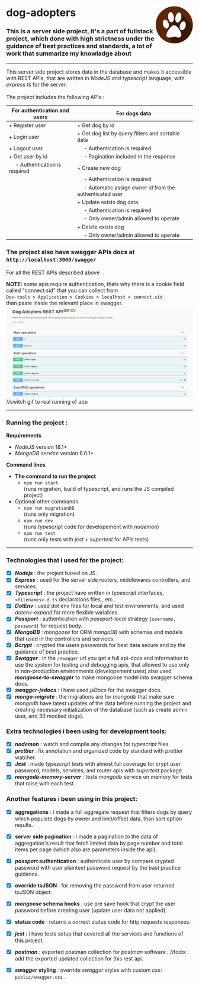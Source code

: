 # dog-adopters <img src="public/dog_feet_logo.png" width=100px height=100px align="right">

### This is a server side project, it's a part of fullstack project, which done with high strictness under the guidance of best practices and standards, a lot of work that summarize my knowladge about <br />

---

This server side project stores data in the database and makes it accessible with REST APIs, that are written in _NodeJS and typescript_ language, with _express ts_ for the server. <br /> <br />
The project includes the following APIs :

| For authentication and users  | For dogs data
| ----------------------------  | ----------------------------------------------------------------- |
| + Register user               | + Get dog by id                                                   |
| + Login user                  | + Get dog list by query filters and sortable data                 |
| + Logout user                 | &emsp; - Authentication is required                               | 
| + Get user by id              |  &emsp; - Pagination included in the response                     |
| &emsp; - Authentication is required | + Create new dog                                            |
|                               |  &emsp; - Authentication is required                              | 
|                               |  &emsp; - Automatic assign owner id from the authenticated user   |
|                               | + Update exists dog data                                          |
|                               | &emsp; - Authentication is required                               |
|                               | &emsp; - Only owner/admin allowed to operate                      |   
|                               | + Delete exists dog                                               |
|                               | &emsp; - Only owner/admin allowed to operate                      |


### The project also have swagger APIs docs at <br /> `http://localhost:3000/swagger` <br />

For all the REST APIs described above

**NOTE:**
some apis require authentication, thats why there is a cookie field called "connect.sid" that you can collect from : <br />
`Dev-tools > Application > Cookies > localhost > connect.sid` <br />
than paste inside the relevant place in swagger.
![how to find connect.sid](/public/gif-cookie-swagger.gif) <br />
//switch gif to real running of app

---

### **Running the project :**

**Requirements**

-   _NodeJS_ version 18.1+
-   _MongoDB service_ version 6.0.1+

**Command lines**

-   **The command to run the project**
    -   `npm run start`<br /> (runs migration, build of typescript, and runs the JS compiled project)
-   Optional other commands
    -   `npm run migrationDB`
        <br />(runs only migration)
    -   `npm run dev`<br /> (runs _typescript_ code for developement with _nodemon_)
    -   `npm run test`<br /> (runs only tests with _jest_ + _supertest_ for APIs tests)

---

### Technologies that i used for the project:

-   [x] _**Nodejs**_ : the project based on JS.
-   [x] _**Express**_ : used for the server side routers, middlewares controllers, and services.
-   [x] _**Typescript**_ : the project have written in _typescript_ interfaces, `<filenames>.d.ts` declarations files , etc..
-   [x] _**DotEnv**_ : used dot env files for local and test environments, and used _dotenv-expand_ for more flexible variables.
-   [x] _**Passport**_ : authentication with _passport-local_ strategy `{username, password}` for request body.
-   [x] _**MongoDB**_ : _mongoose_ for ORM _mongoDB_ with schemas and models that used in the controllers and services.
-   [x] _**Bcrypt**_ : crypted the users passwords for best data secure and by the guidance of best practice.
-   [x] _**Swagger**_ : in the `/swagger` url you get a full api-docs and information to use the system for testing and debugging apis, that allowed to use only in non-production environments (developement uses) also used _**mongoose-to-swagger**_ to make mongoose model into swagger schema docs.
-   [x] _**swagger-jsdocs**_ : i have used _jsDocs_ for the swagger docs.
-   [x] _**mongo-migrate**_ : the migrations are for _mongodb_ that make sure _mongodb_ have latest updates of the data before running the project and creating necessary initialization of the database (such as create admin user, and 30 mocked dogs).

### Extra technologies i been using for development tools:

-   [x] _**nodemon**_ : watch and compile any changes for _typescript_ files.
-   [x] _**prettier**_ : fix annotation and organized code by standard with _prettier_ watcher.
-   [x] _**Jest**_ : made _typescript tests_ with almost full coverage for crypt user password, models, services, and router apis with _supertest_ package.
-   [x] _**mongodb-memory-server**_ : tests _mongodb_ service on memory for tests that raise with each test.

### Another features i been using in this project:

-   [x] **aggregations** : i made a full aggregate request that filters dogs by query which populate dogs by owner and limit/offset data, than sort option results.

-   [x] **server side pagination** : i made a pagination to the data of aggregation's result that fetch limited data by page number and total items per page (which also are parameters inside the api).

-   [x] **_passport_ authentication** : authenticate user by compare crypted password with user plaintext password request by the bast practice guidance.
-   [x] **override toJSON** : for removing the password from user returned toJSON object.
-   [x] **_mongoose_ schema hooks** : use pre save hook that crypt the user password before creating user (update user data not applied).
-   [x] **status code** : returns a correct status code for http requests responses.
-   [x] **_jest_** : i have tests setup that covered all the services and functions of this project.
-   [x] **_postman_** : exported postman collection for _postman_ software :
        //todo: add the exported updated collection for this rest api.
-   [x] **_swagger_ styling** : override _swagger_ styles with custom _css_: `public/swagger.css` .
